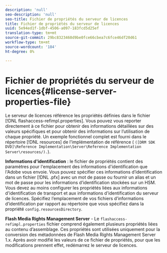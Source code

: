 ```yaml
---
description: 'null'
seo-description: 'null'
seo-title: Fichier de propriétés du serveur de licences
title: Fichier de propriétés du serveur de licences
uuid: 5e94ed1f-1dbf-4506-a097-183fcd5d25ef
translation-type: tm+mt
source-git-commit: 29bc8323460d9be0fce66cbea7c6fce46df20d61
workflow-type: tm+mt
source-wordcount: '184'
ht-degree: 0%

---
```



# Fichier de propriétés du serveur de licences{#license-server-properties-file}

Le serveur de licences référence les propriétés définies dans le fichier [!DNL flashaccess-refimpl.properties]. Vous pouvez vous reporter directement à ce fichier pour obtenir des informations détaillées sur des valeurs spécifiques et pour obtenir des informations sur l’utilisation de chaque propriété. Un exemple fonctionnel complet est fourni dans le répertoire [!DNL resources] de l&#39;implémentation de référence ( `([DRM SDK DVD]\Reference Implementation\Server\Reference Implementation Server\resources/).`).

**Informations d&#39;identification**  : le fichier de propriétés contient des paramètres pour l&#39;emplacement des informations d&#39;identification que l&#39;Adobe vous envoie. Vous pouvez spécifier ces informations d’identification dans un fichier [!DNL .pfx] avec un mot de passe ou fournir un alias et un mot de passe pour les informations d’identification stockées sur un HSM. Vous devez au moins configurer les propriétés liées aux informations d&#39;identification de transport et aux informations d&#39;identification du serveur de licences. Spécifiez l’emplacement de vos fichiers d’informations d’identification par rapport au répertoire que vous spécifiez dans la propriété `config.resourcesDirectory`.

**Flash Media Rights Management Server**  - Le  `flashaccess-refimpl.properties` fichier comprend également plusieurs propriétés liées au contenu d’assemblage. Ces propriétés sont utilisées uniquement pour la conversion des métadonnées de Flash Media Rights Management Server 1.x. Après avoir modifié les valeurs de ce fichier de propriétés, pour que les modifications prennent effet, redémarrez le serveur de licences.
